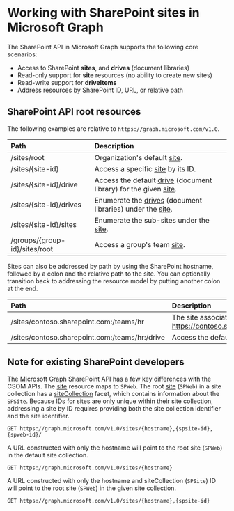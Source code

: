 # Working with SharePoint sites in Microsoft Graph

The SharePoint API in Microsoft Graph supports the following core scenarios:

* Access to SharePoint **sites**, and **drives** (document libraries)
* Read-only support for **site** resources (no ability to create new sites)
* Read-write support for **driveItems**
* Address resources by SharePoint ID, URL, or relative path

## SharePoint API root resources

The following examples are relative to `https://graph.microsoft.com/v1.0`.

| Path                                   | Description
|:---------------------------------------|:------------------------------------
| /sites/root                            | Organization's default [site][].
| /sites/{site-id}                       | Access a specific [site][] by its ID.
| /sites/{site-id}/drive                 | Access the default [drive](drive.md) (document library) for the given [site][].
| /sites/{site-id}/drives                | Enumerate the [drives](drive.md) (document libraries) under the [site][].
| /sites/{site-id}/sites                 | Enumerate the sub-sites under the [site][].
| /groups/{group-id}/sites/root          | Access a group's team [site][].

Sites can also be addressed by path by using the SharePoint hostname, followed by a colon and the relative path to the site.
You can optionally transition back to addressing the resource model by putting another colon at the end.

| Path                                           | Description
|:-----------------------------------------------|:-----------------------------------
| /sites/contoso.sharepoint.com:/teams/hr        | The site associated with https://contoso.sharepoint.com/teams/hr
| /sites/contoso.sharepoint.com:/teams/hr:/drive | Access the default [drive](drive.md) for this site.

## Note for existing SharePoint developers

The Microsoft Graph SharePoint API has a few key differences with the CSOM APIs.
The [site][] resource maps to `SPWeb`.
The root [site][] (`SPWeb`) in a site collection has a [siteCollection](sitecollection.md) facet, which contains information about the `SPSite`.
Because IDs for sites are only unique within their site collection, addressing a site by ID requires providing both the site collection identifier and the site identifier.

```http
GET https://graph.microsoft.com/v1.0/sites/{hostname},{spsite-id},{spweb-id}/
```
A URL constructed with only the hostname will point to the root site (`SPWeb`) in the default site collection.

```http
GET https://graph.microsoft.com/v1.0/sites/{hostname}
```

A URL constructed with only the hostname and siteCollection (`SPSite`) ID will point to the root site (`SPWeb`) in the given site collection.

```http
GET https://graph.microsoft.com/v1.0/sites/{hostname},{spsite-id}
```

[site]: site.md
[drive]: drive.md
[siteCollection]: siteCollection.md

<!-- {
  "type": "#page.annotation",
  "description": "Getting started programming with the SharePoint API",
  "keywords": "getting started sharepoint rest api programming C# ios android rest http",
  "section": "documentation",
  "tocPath": "Getting Started",
  "tocIndex": -100
} -->
